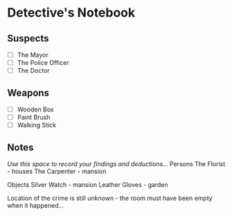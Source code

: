 # Detective's Notebook

## Suspects
- [ ] The Mayor
- [ ] The Police Officer
- [ ] The Doctor

## Weapons
- [ ] Wooden Box
- [ ] Paint Brush
- [ ] Walking Stick

## Notes
*Use this space to record your findings and deductions...*
Persons
The Florist - houses
The Carpenter - mansion

Objects
Silver Watch - mansion
Leather Gloves - garden

Location of the crime is still unknown - the room must have been empty when it happened...
